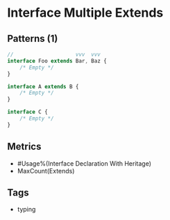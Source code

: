 # Interface Multiple Extends

## Patterns (1)

```ts
//                    vvv  vvv
interface Foo extends Bar, Baz {
    /* Empty */
}

interface A extends B {
    /* Empty */
}

interface C {
    /* Empty */
}
```

## Metrics

* #Usage%(Interface Declaration With Heritage)
* MaxCount(Extends)

<!--* MaxCount(Conflict Members)-->
<!--* MaxCount(ExtendsChainLength)-->

## Tags

* typing
